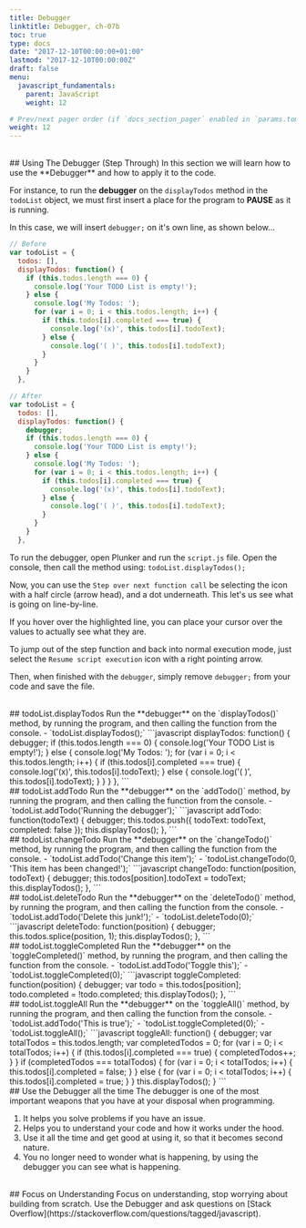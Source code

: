 ```yaml
---
title: Debugger
linktitle: Debugger, ch-07b
toc: true
type: docs
date: "2017-12-10T00:00:00+01:00"
lastmod: "2017-12-10T00:00:00Z"
draft: false
menu:
  javascript_fundamentals:
    parent: JavaScript
    weight: 12

# Prev/next pager order (if `docs_section_pager` enabled in `params.toml`)
weight: 12
---
```


<br>
## Using The Debugger (Step Through)
In this section we will learn how to use the **Debugger** and how to apply it to the code.  

For instance, to run the **debugger** on the `displayTodos` method in the `todoList` object, we must first insert a place for the program to **PAUSE** as it is running.  

In this case, we will insert `debugger;` on it's own line, as shown below...  
```javascript
// Before
var todoList = {
  todos: [],
  displayTodos: function() {
    if (this.todos.length === 0) {
      console.log('Your TODO List is empty!');
    } else {
      console.log('My Todos: ');
      for (var i = 0; i < this.todos.length; i++) {
        if (this.todos[i].completed === true) {
          console.log('(x)', this.todos[i].todoText);
        } else {
          console.log('( )', this.todos[i].todoText);
        }
      }
    }
  },

// After
var todoList = {
  todos: [],
  displayTodos: function() {
    debugger;
    if (this.todos.length === 0) {
      console.log('Your TODO List is empty!');
    } else {
      console.log('My Todos: ');
      for (var i = 0; i < this.todos.length; i++) {
        if (this.todos[i].completed === true) {
          console.log('(x)', this.todos[i].todoText);
        } else {
          console.log('( )', this.todos[i].todoText);
        }
      }
    }
  },
```

To run the debugger, open Plunker and run the `script.js` file. Open the console, then call the method using: `todoList.displayTodos();`  

Now, you can use the `Step over next function call` be selecting the icon with a half circle (arrow head), and a dot underneath. This let's us see what is going on line-by-line.  

If you hover over the highlighted line, you can place your cursor over the values to actually see what they are.  

To jump out of the step function and back into normal execution mode, just select the `Resume script execution` icon with a right pointing arrow.  

Then, when finished with the `debugger`, simply remove `debugger;` from your code and save the file.  

<br>
## todoList.displayTodos
Run the **debugger** on the `displayTodos()` method, by running the program, and then calling the function from the console.  
- `todoList.displayTodos();`  
```javascript
displayTodos: function() {
    debugger;
    if (this.todos.length === 0) {
      console.log('Your TODO List is empty!');
    } else {
      console.log('My Todos: ');
      for (var i = 0; i < this.todos.length; i++) {
        if (this.todos[i].completed === true) {
          console.log('(x)', this.todos[i].todoText);
        } else {
          console.log('( )', this.todos[i].todoText);
        }
      }
    }
  },
```

<br>
## todoList.addTodo
Run the **debugger** on the `addTodo()` method, by running the program, and then calling the function from the console.  
- `todoList.addTodo('Running the debugger');`  
```javascript
addTodo: function(todoText) {
    debugger;
    this.todos.push({
      todoText: todoText,
      completed: false
    });
    this.displayTodos();
  },
```

<br>
## todoList.changeTodo
Run the **debugger** on the `changeTodo()` method, by running the program, and then calling the function from the console.  
- `todoList.addTodo('Change this item');`  
- `todoList.changeTodo(0, 'This item has been changed!');`  
```javascript
changeTodo: function(position, todoText) {
    debugger;
    this.todos[position].todoText = todoText;
    this.displayTodos();
  },
```

<br>
## todoList.deleteTodo
Run the **debugger** on the `deleteTodo()` method, by running the program, and then calling the function from the console.  
- `todoList.addTodo('Delete this junk!');`  
- `todoList.deleteTodo(0);`  
```javascript
deleteTodo: function(position) {
    debugger;
    this.todos.splice(position, 1);
    this.displayTodos();
  },
```

<br>
## todoList.toggleCompleted
Run the **debugger** on the `toggleCompleted()` method, by running the program, and then calling the function from the console.  
- `todoList.addTodo('Toggle this');`  
- `todoList.toggleCompleted(0);`  
```javascript
toggleCompleted: function(position) {
    debugger;
    var todo = this.todos[position];
    todo.completed = !todo.completed;
    this.displayTodos();
  },
```

<br>
## todoList.toggleAll
Run the **debugger** on the `toggleAll()` method, by running the program, and then calling the function from the console. - `todoList.addTodo('This is true');`  
- `todoList.toggleCompleted(0);`  
- `todoList.toggleAll();`  
```javascript
toggleAll: function() {
    debugger;
    var totalTodos = this.todos.length;
    var completedTodos = 0;
    for (var i = 0; i < totalTodos; i++) {
      if (this.todos[i].completed === true) {
        completedTodos++;
      }
    }
    if (completedTodos === totalTodos) {
      for (var i = 0; i < totalTodos; i++) {
        this.todos[i].completed = false;
      }
    } else {
      for (var i = 0; i < totalTodos; i++) {
        this.todos[i].completed = true;
      }
    }
    this.displayTodos();
  }
```

<br>
## Use the Debugger all the time
The debugger is one of the most important weapons that you have at your disposal when programming.  

1) It helps you solve problems if you have an issue.  
2) Helps you to understand your code and how it works under the hood.  
3) Use it all the time and get good at using it, so that it becomes second nature.  
4) You no longer need to wonder what is happening, by using the debugger you can see what is happening.  

<br>
## Focus on Understanding
Focus on understanding, stop worrying about building from scratch. Use the Debugger and ask questions on [Stack Overflow](https://stackoverflow.com/questions/tagged/javascript).  
   